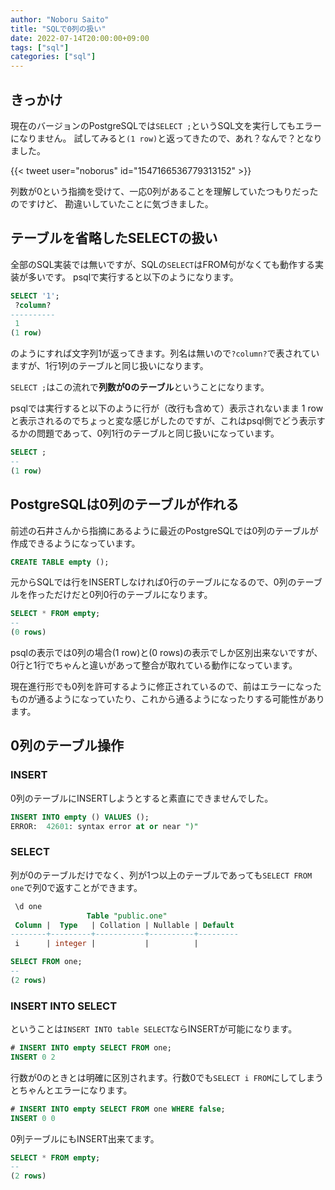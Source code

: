 ```yaml
---
author: "Noboru Saito"
title: "SQLで0列の扱い"
date: 2022-07-14T20:00:00+09:00
tags: ["sql"]
categories: ["sql"]
---
```


## きっかけ

現在のバージョンのPostgreSQLでは`SELECT ;`というSQL文を実行してもエラーになりません。
試してみると`(1 row)`と返ってきたので、あれ？なんで？となりました。

{{< tweet user="noborus" id="1547166536779313152" >}}

列数が0という指摘を受けて、一応0列があることを理解していたつもりだったのですけど、
勘違いしていたことに気づきました。

## テーブルを省略したSELECTの扱い

全部のSQL実装では無いですが、SQLの`SELECT`はFROM句がなくても動作する実装が多いです。
psqlで実行すると以下のようになります。

```SQL
SELECT '1';
 ?column? 
----------
 1
(1 row)
```

のようにすれば文字列1が返ってきます。列名は無いので`?column?`で表されていますが、1行1列のテーブルと同じ扱いになります。

`SELECT ;`はこの流れで**列数が0のテーブル**ということになります。

psqlでは実行すると以下のように行が（改行も含めて）表示されないまま 1 row と表示されるのでちょっと変な感じがしたのですが、これはpsql側でどう表示するかの問題であって、0列1行のテーブルと同じ扱いになっています。

```SQL
SELECT ;
--
(1 row)
```

## PostgreSQLは0列のテーブルが作れる

前述の石井さんから指摘にあるように最近のPostgreSQLでは0列のテーブルが作成できるようになっています。

```SQL
CREATE TABLE empty ();
```

元からSQLでは行をINSERTしなければ0行のテーブルになるので、0列のテーブルを作っただけだと0列0行のテーブルになります。

```SQL
SELECT * FROM empty;
--
(0 rows)
```

psqlの表示では0列の場合(1 row)と(0 rows)の表示でしか区別出来ないですが、0行と1行でちゃんと違いがあって整合が取れている動作になっています。

現在進行形でも0列を許可するように修正されているので、前はエラーになったものが通るようになっていたり、これから通るようになったりする可能性があります。

## 0列のテーブル操作

### INSERT

0列のテーブルにINSERTしようとすると素直にできませんでした。

```SQL
INSERT INTO empty () VALUES ();
ERROR:  42601: syntax error at or near ")"
```

### SELECT

列が0のテーブルだけでなく、列が1つ以上のテーブルであっても`SELECT FROM one`で列0で返すことができます。

```SQL
 \d one
                 Table "public.one"
 Column |  Type   | Collation | Nullable | Default 
--------+---------+-----------+----------+---------
 i      | integer |           |          | 
```

```SQL
SELECT FROM one;
--
(2 rows)
```

### INSERT INTO SELECT

ということは`INSERT INTO table SELECT`ならINSERTが可能になります。

```SQL
# INSERT INTO empty SELECT FROM one;
INSERT 0 2
```

行数が0のときとは明確に区別されます。行数0でも`SELECT i FROM`にしてしまうとちゃんとエラーになります。

```SQL
# INSERT INTO empty SELECT FROM one WHERE false;
INSERT 0 0
```

0列テーブルにもINSERT出来てます。

```SQL
SELECT * FROM empty;
--
(2 rows)
```
